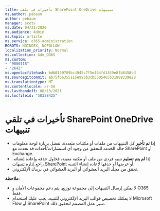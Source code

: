 ```yaml
---
title: تأخيرات في تلقي SharePoint OneDrive تنبيهات
ms.author: pebaum
author: pebaum
manager: scotv
ms.date: 04/21/2020
ms.audience: Admin
ms.topic: article
ms.service: o365-administration
ROBOTS: NOINDEX, NOFOLLOW
localization_priority: Normal
ms.collection: Adm_O365
ms.custom:
- "9000118"
- "2642"
ms.openlocfilehash: bd60159789bc4945c7f5e464fd1359e8fb8458cd
ms.sourcegitcommit: ab75f66355116e995b3cb5505465b31989339e28
ms.translationtype: MT
ms.contentlocale: ar-SA
ms.lasthandoff: 08/13/2021
ms.locfileid: "58328425"
---
```

# <a name="delays-in-receiving-sharepoint-and-onedrive-alerts"></a>تأخيرات في تلقي SharePoint OneDrive تنبيهات

- إذا **تم تأخير** كل التنبيهات من ملفات أو [](https://portal.office.com/adminportal/home?ref=/servicehealth) مكتبات متعددة، تفضل بزيارة لوحة معلومات حالة الخدمة للتحقق من وجود أي استشارات/أحداث قد تحدث مع SharePoint أو Exchange.
- إذا **لم يتم تسليم** تنبيه فردي من ملف أو مكتبة معينة، فحاول حذفه وإعادة إنشائه. راجع [إدارة تنبيهات SharePoint](https://support.microsoft.com/office/99dfb19c-9a90-4a8c-aba1-aa8c8afb0de2) أو عرضها أو حذفها لإعادة إنشاء التنبيه.
- تحقق من مجلد البريد العشوائي أو البريد العشوائي في بريدك الإلكتروني.

**ملاحظة:**
- لا يمكن إرسال التنبيهات إلى مجموعة توزيع. يتم دعم مجموعات الأمان و O365 فقط.
- لا يمكنك تخصيص قوالب البريد الإلكتروني للتنبيه. يجب عليك استخدام Microsoft Flow أو SharePoint سير عمل المصمم لتحقيق ذلك.

